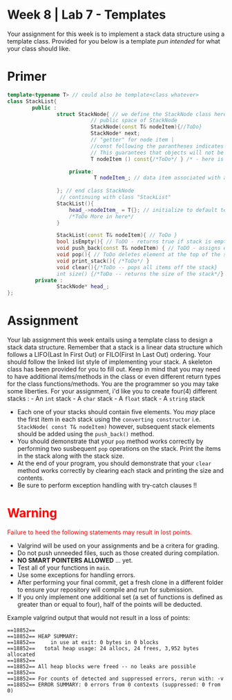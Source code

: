 # Week 8 | Lab 7 - Templates

Your assignment for this week is to implement a stack data structure using a template class. Provided for you below is a template *pun intended* for what your class should like.

# Primer
```c++
template<typename T> // could also be template<class whatever>
class StackList{
        public :
                struct StackNode{ // we define the StackNode class here so that it may use our template T.
                           // public space of StackNode   
                           StackNode(const T& nodeItem){//ToDo}
                           StackNode* next;
                           // "getter" for node item | 
                           //const following the parantheses indicates "const-correctness". 
                           // This guarantees that objects will not be mutated(modified) by this function "nodeItem()".
                           T nodeItem () const{/*ToDo*/ } /* - here is the aforementioned getter */

                    private:
                            T nodeItem_; // data item associated with a single node instance
                
                }; // end class StackNode
                 // continuing with class "StackList"
                StackList(){
                    head_->nodeItem_ = T{}; // initialize to default template value || whatever data type it assumes
                    /*ToDo More in here*/
                }

                StackList(const T& nodeItem){ // ToDo }
                bool isEmpty(){ // ToDO - returns true if stack is empty}
                void push_back(const T& nodeItem) { // ToDO - assigns element at the top of the stack}
                void pop(){ // ToDo deletes element at the top of the stack}
                void print_stack(){ /*ToDo*/ }
                void clear(){/*ToDo -- pops all items off the stack}
                int size() {/*ToDo -- returns the size of the stack*/}
         private : 
                StackNode* head_;
};


```

# Assignment
Your lab assignment this week entails using a template class to design a stack data structure. Remember that a stack is a linear data structure which follows a LIFO(Last In First Out) or FILO(First In Last Out) ordering. Your should follow the linked list style of implementing your stack. A skeleton class has been provided for you to fill out. Keep in mind that you may need to have additional items/methods in the class or even different return types for the class functions/methods. You are the programmer so you may take some liberties. 
For your assignment, i'd like you to create four(4) different stacks :
        - An `int` stack
        - A `char` stack
        - A `float` stack
        - A `string` stack
- Each one of your stacks should contain five elements. You *may* place the first item in each stack using the `converting constructor` i.e. `StackNode( const T& nodeItem)` however, subsequent stack elements should be added using the `push_back()` method. 
- You should demonstrate that your `pop` method works correctly by performing two susbequent `pop` operations on the stack. Print the items in the stack along with the stack size.
- At the end of your program, you should demonstrate that your `clear` method works correctly by clearing each stack and printing the size and contents.
- Be sure to perform exception handling with try-catch clauses !!



# <span style="color:red">Warning</span>
<span style="color:red">Failure to heed the following statements may result in lost points.</span>
- Valgrind will be used on your assignments and be a critera for grading.
- Do not push unneeded files, such as those created during compilation.
- **NO SMART POINTERS ALLOWED** ... yet. 
- Test all of your functions in `main`.
- Use some exceptions for handling errors.
- After performing your final commit, get a fresh clone in a different folder to ensure your repository will compile and run for submission.
- If you only implement one additional set (a set of functions is defined as greater than or equal to four), half of the points will be deducted.

Example valgrind output that would not result in a loss of points:
```
==18852== 
==18852== HEAP SUMMARY:
==18852==     in use at exit: 0 bytes in 0 blocks
==18852==   total heap usage: 24 allocs, 24 frees, 3,952 bytes allocated
==18852== 
==18852== All heap blocks were freed -- no leaks are possible
==18852== 
==18852== For counts of detected and suppressed errors, rerun with: -v
==18852== ERROR SUMMARY: 0 errors from 0 contexts (suppressed: 0 from 0)
```
